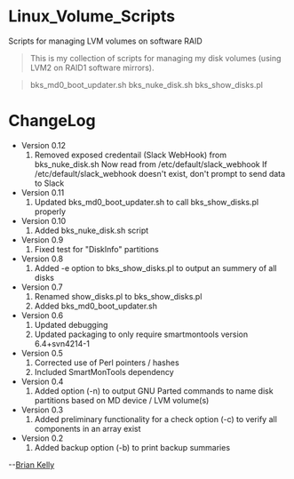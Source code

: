 # Linux_Volume_Scripts
<!--- Project=Linux-Volume-Scripts --->
<!--- MajorVersion=0 --->
<!--- MinorVersion=12 --->
<!--- PackageVersion=0 --->
<!--- MaintainerName="Brian Kelly" --->
<!--- MaintainerEmail=Github@Brian.Kelly.name --->
<!--- Depends="perl (>= 5.14.2), mdadm (>= 3.2.5), lvm2 (>= 2.02.66), smartmontools (>= 6.2+svn3841-1.2ubu)" --->
<!--- Description="Scripts to help manage LVM on software RAID (level 1)" --->

Scripts for managing LVM volumes on software RAID

> This is my collection of scripts for managing my disk volumes (using
> LVM2 on RAID1 software mirrors).

> bks_md0_boot_updater.sh
> bks_nuke_disk.sh
> bks_show_disks.pl


# ChangeLog
* Version 0.12
  1. Removed exposed credentail (Slack WebHook) from bks_nuke_disk.sh
     Now read from /etc/default/slack_webhook
     If /etc/default/slack_webhook doesn't exist, don't prompt to send data to Slack
* Version 0.11
  1. Updated bks_md0_boot_updater.sh to call bks_show_disks.pl properly
* Version 0.10
  1. Added bks_nuke_disk.sh script
* Version 0.9
  1. Fixed test for "DiskInfo" partitions
* Version 0.8
  1. Added -e option to bks_show_disks.pl to output an summery of all disks
* Version 0.7
  1. Renamed show_disks.pl to bks_show_disks.pl
  2. Added bks_md0_boot_updater.sh
* Version 0.6
  1. Updated debugging
  2. Updated packaging to only require smartmontools version 6.4+svn4214-1
* Version 0.5
  1. Corrected use of Perl pointers / hashes
  2. Included SmartMonTools dependency 
* Version 0.4
  1. Added option (-n) to output GNU Parted commands to name disk partitions based on MD device / LVM volume(s)
* Version 0.3
  1. Added preliminary functionality for a check option (-c) to verify all components in an array exist
* Version 0.2
  1. Added backup option (-b) to print backup summaries

--[Brian Kelly](https://github.com/hiwaybk)
